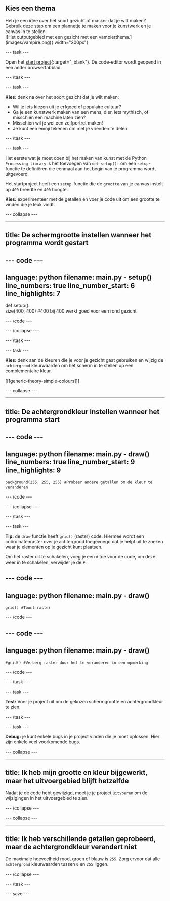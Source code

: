 ## Kies een thema

<div style="display: flex; flex-wrap: wrap">
<div style="flex-basis: 200px; flex-grow: 1; margin-right: 15px;">
Heb je een idee over het soort gezicht of masker dat je wilt maken? Gebruik deze stap om een plannetje te maken voor je kunstwerk en je canvas in te stellen.
</div>
<div>
![Het outputgebied met een gezicht met een vampierthema.](images/vampire.png){:width="200px"}
</div>
</div>

--- task ---

Open het [start project](https://editor.raspberrypi.org/en/projects/make-face-starter){:target="_blank"}. De code-editor wordt geopend in een ander browsertabblad.

--- /task ---

--- task ---

**Kies:** denk na over het soort gezicht dat je wilt maken:
+ Wil je iets kiezen uit je erfgoed of populaire cultuur?
+ Ga je een kunstwerk maken van een mens, dier, iets mythisch, of misschien een machine laten zien?
+ Misschien wil je wel een zelfportret maken!
+ Je kunt een emoji tekenen om met je vrienden te delen

--- /task ---

--- task ---

Het eerste wat je moet doen bij het maken van kunst met de Python `Processing library` is het toevoegen van `def setup():` om een `setup`-functie te definiëren die eenmaal aan het begin van je programma wordt uitgevoerd.

Het startproject heeft een `setup`-functie die de `grootte` van je canvas instelt op `400` breedte en `400` hoogte.

**Kies:** experimenteer met de getallen en voer je code uit om een grootte te vinden die je leuk vindt.

--- collapse ---

---
title: De schermgrootte instellen wanneer het programma wordt gestart
---

--- code ---
---
language: python filename: main.py - setup() line_numbers: true line_number_start: 6
line_highlights: 7
---
def setup():   
size(400, 400) #400 bij 400 werkt goed voor een rond gezicht

--- /code ---

--- /collapse ---

--- /task ---

--- task ---

**Kies:** denk aan de kleuren die je voor je gezicht gaat gebruiken en wijzig de `achtergrond` kleurwaarden om het scherm in te stellen op een complementaire kleur.

[[[generic-theory-simple-colours]]]

--- collapse ---

---
title: De achtergrondkleur instellen wanneer het programma start
---

--- code ---
---
language: python filename: main.py - draw() line_numbers: true line_number_start: 9
line_highlights: 9
---

    background(255, 255, 255) #Probeer andere getallen om de kleur te veranderen

--- /code ---

--- /collapse ---

--- /task ---

--- task ---

**Tip:** de `draw` functie heeft `grid()` (raster) code. Hiermee wordt een coördinatenraster over je achtergrond toegevoegd dat je helpt uit te zoeken waar je elementen op je gezicht kunt plaatsen.

Om het raster uit te schakelen, voeg je een `#` toe voor de code, om deze weer in te schakelen, verwijder je de `#`.

--- code ---
---
language: python
filename: main.py - draw()
---

    grid() #Toont raster

--- /code ---

--- code ---
---
language: python
filename: main.py - draw()
---

    #grid() #Verberg raster door het te veranderen in een opmerking

--- /code ---

--- /task ---

--- task ---

**Test:** Voer je project uit om de gekozen schermgrootte en achtergrondkleur te zien.

--- /task ---

--- task ---

**Debug:** je kunt enkele bugs in je project vinden die je moet oplossen. Hier zijn enkele veel voorkomende bugs.

--- collapse ---

---
title: Ik heb mijn grootte en kleur bijgewerkt, maar het uitvoergebied blijft hetzelfde
---

Nadat je de code hebt gewijzigd, moet je je project `uitvoeren` om de wijzigingen in het uitvoergebied te zien.

--- /collapse ---

--- collapse ---

---
title: Ik heb verschillende getallen geprobeerd, maar de achtergrondkleur verandert niet
---

De maximale hoeveelheid rood, groen of blauw is `255`. Zorg ervoor dat alle `achtergrond` kleurwaarden tussen `0` en `255` liggen.

--- /collapse ---

--- /task ---

--- save ---
